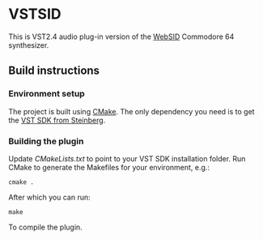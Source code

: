 # VSTSID

This is VST2.4 audio plug-in version of the [WebSID](https://www.igorski.nl/experiment/websid) Commodore 64
synthesizer.

## Build instructions

### Environment setup

The project is built using [CMake](https://cmake.org). The only dependency you need is to get
the [VST SDK from Steinberg](https://www.steinberg.net/en/company/developers.html).

### Building the plugin

Update _CMakeLists.txt_ to point to your VST SDK installation folder. Run CMake to generate the
Makefiles for your environment, e.g.:

    cmake .

After which you can run:

    make

To compile the plugin.
